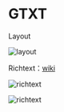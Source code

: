# GTXT

Layout

![layout](https://raw.githubusercontent.com/wiki/xzrunner/gtxt/preview.png "layout")

Richtext：[wiki](https://github.com/xzrunner/gtxt/wiki/Richtext)

![richtext](https://raw.githubusercontent.com/wiki/xzrunner/gtxt/richtext_dynamic.gif "richtext")

![richtext](https://github.com/xzrunner/gtxt/wiki/richtext-decoration.png "richtext")
